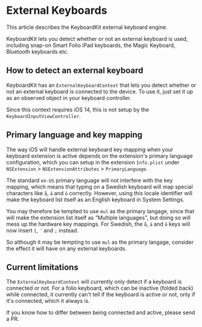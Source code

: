 # External Keyboards

This article describes the KeyboardKit external keyboard engine.

KeyboardKit lets you detect whether or not an external keyboard is used, including snap-on Smart Folio iPad keyboards, the Magic Keyboard, Bluetooth keyboards etc.



## How to detect an external keyboard

KeyboardKit has an ``ExternalKeyboardContext`` that lets you detect whether or not an external keyboard is connected to the device. To use it, just set it up as an observed object in your keyboard controller. 

Since this context requires iOS 14, this is not setup by the ``KeyboardInputViewController``.



## Primary language and key mapping

The way iOS will handle external keyboard key mapping when your keyboard extension is active depends on the extension's primary language configuration, which you can setup in the extension `Info.plist` under `NSExtension` > `NSExtensionAttributes` > `PrimaryLanguage`.

The standard `en-US` primary language will not interfere with the key mapping, which means that typing on a Swedish keyboard will map special characters like `å`, `ä` and `ö` correctly. However, using this locale identifier will make the keyboard list itself as an English keyboard in System Settings.

You may therefore be tempted to use `mul` as the primary langage, since that will make the extension list itself as "Multiple languages", but doing so will mess up the hardware key mappings. For Swedish, the `å`, `ä` and `ö` keys will now insert `[`, `´` and `;` instead.

So although it may be tempting to use `mul` as the primary langage, consider the effect it will have on any external keyboards. 



## Current limitations

The ``ExternalKeyboardContext`` will currently only detect if a keyboard is connected or not. For a folio keyboard, which can be inactive (folded back) while connected, it currently can't tell if the keyboard is active or not, only if it's connected, which it always is.

If you know how to differ between being connected and active, please send a PR.
